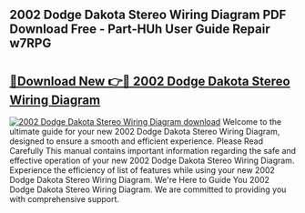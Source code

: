 ## 2002 Dodge Dakota Stereo Wiring Diagram PDF Download Free - Part-HUh User Guide Repair w7RPG

# <h2><a href="http://dfmweo6.blite.top/?on=2002+Dodge+Dakota+Stereo+Wiring+Diagram">🔗Download New 👉🔴 2002 Dodge Dakota Stereo Wiring Diagram</a></h2>

[![2002 Dodge Dakota Stereo Wiring Diagram download](https://i.imgur.com/lujVjoI.png)](http://dfmweo6.blite.top/?on=2002+Dodge+Dakota+Stereo+Wiring+Diagram)
Welcome to the ultimate guide for your new 2002 Dodge Dakota Stereo Wiring Diagram, designed to ensure a smooth and efficient experience. Please Read Carefully This manual contains important information regarding the safe and effective operation of your new 2002 Dodge Dakota Stereo Wiring Diagram. Experience the efficiency of list of features while using your new 2002 Dodge Dakota Stereo Wiring Diagram. We're Here to Guide You 2002 Dodge Dakota Stereo Wiring Diagram. We are committed to providing you with comprehensive support.
